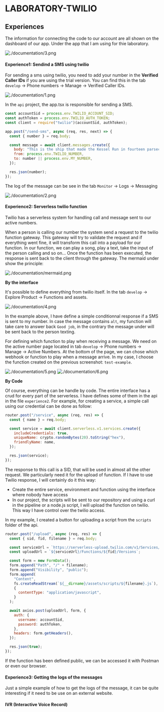 # LABORATORY-TWILIO

## Experiences

The information for connecting the code to our account are all shown on the dashboard of our app.
Under the app that I am using for thie laboratory.

![./documentation/3.png](./documentation/3.png)

#### Experience1: Sendind a SMS using twilio

For sending a sms using twilio, you need to add your number in the **Verified Caller IDs** if you are using the trial version.
You can find this in the tab `develop` -> Phone numbers -> Manage -> Verified Caller IDs.

![./documentation/1.png](./documentation/1.png)

In the `api` project, the app.tsx is responsible for sending a SMS.

```js
const accountSid = process.env.TWILIO_ACCOUNT_SID;
const authToken = process.env.TWILIO_AUTH_TOKEN;
const client = require("twilio")(accountSid, authToken);

app.post("/send-sms", async (req, res, next) => {
  const { number } = req.body;

  const message = await client.messages.create({
    body: "This is the ship that made the Kessel Run in fourteen parsecs?",
    from: process.env.TWILIO_NUMBER,
    to: number || process.env.MY_NUMBER,
  });

  res.json(number);
});
```

The log of the message can be see in the tab `Monitor` -> Logs -> Messaging

![./documentation/2.png](./documentation/2.png)

#### Experience2: Serverless twilio function

Twilio has a serverless system for handling call and message sent to our active numbers.

When a person is calling our number the system send a request to the twilio function gateway. This gateway will try to validate the request and if everything went fine, it will transform this call into a payload for our function. In our function, we can play a song, play a text, take the input of the person calling and so on... Once the function has been executed, the response is sent back to the client through the gateway. The mermaid under show the principle:

![./documentation/mermaid.png](./documentation/mermaid.png)

**By the interface**

It's possible to define everything from twilio itself. In the tab `develop` -> Explore Product -> Functions and assets.

![./documentation/4.png](./documentation/4.png)

In the example above, I have define a simple conditionnal response if a SMS is sent to my number. In case the message contains `alt`, my function will take care to answer back `Good job`, in the contrary the message under will be sent back to the person texting.

For defining which function to play when receiving a message. We need on the active number page located in tab `develop` -> Phone numbers -> Manage -> Active Numbers. At the bottom of the page, we can chose which webhook or function to play when a message arrive. In my case, I choose the function created on the previous screenshot: `test-example`.

![./documentation/5.png](./documentation/5.png)
![./documentation/6.png](./documentation/6.png)

**By Code**

Of course, everything can be handle by code. The entire interface has a crud for every part of the serverless. I have defines some of them in the api in the file `experience2`. For example, for creating a service, a simple call using our credential can be done as follow:

```js
router.post("/service", async (req, res) => {
  const { name } = req.body;

  const service = await client.serverless.v1.services.create({
    includeCredentials: true,
    uniqueName: crypto.randomBytes(20).toString("hex"),
    friendlyName: name,
  });

  res.json(service);
});
```

The response to this call is a SID, that will be used in almost all the other request. We particularly need it for the upload of function. If I have to use Twilio response, I will certainly do it this way:

- Create the entire service, environment and function using the interface where nobody have access
- In our project, the scripts will be sent to our repository and using a curl in the pipeline or a node.js script, I will upload the function on twilio. This way I have control over the twilio access.

In my example, I created a button for uploading a script from the `scripts` folder of the api.

```js
router.post("/upload", async (req, res) => {
  const { sid, fid, filename } = req.body;

  const serviceUrl = `https://serverless-upload.twilio.com/v1/Services/${sid}`;
  const uploadUrl = `${serviceUrl}/Functions/${fid}/Versions`;

  const form = new FormData();
  form.append("Path", "/" + filename);
  form.append("Visibility", "public");
  form.append(
    "Content",
    fs.createReadStream(`${__dirname}/assets/scripts/${filename}.js`),
    {
      contentType: "application/javascript",
    }
  );

  await axios.post(uploadUrl, form, {
    auth: {
      username: accountSid,
      password: authToken,
    },
    headers: form.getHeaders(),
  });

  res.json(true);
});
```

If the function has been defined public, we can be accessed it with Postman or even our browser.

#### Experience3: Getting the logs of the messages

Just a simple example of how to get the logs of the message, it can be quite interesting if it need to be use on an external website.

#### IVR (Interactive Voice Record)
